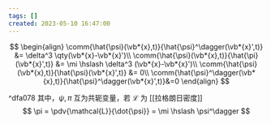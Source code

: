 ```yaml
---
tags: []
created: 2023-05-10 16:47:00
---
```


$$
\begin{align}
	\comm{\hat{\psi}(\vb*{x},t)}{\hat{\psi}^\dagger(\vb*{x}',t)} &= \delta^3 \qty(\vb*{x}-\vb*{x}')\\
	\comm{\hat{\psi}(\vb*{x},t)}{\hat{\pi}(\vb*{x}',t)} &= \mi \hslash \delta^3 (\vb*{x}-\vb*{x}')\\
	\comm{\hat{\psi}(\vb*{x},t)}{\hat{\psi}(\vb*{x}',t)} &= 0\\ \comm{\hat{\psi}^\dagger(\vb*{x},t)}{\hat{\psi}^\dagger(\vb*{x}',t)}&=0
\end{align}
$$

^dfa078
其中，$\psi, \pi$ 互为共轭变量，若 $\mathcal{L}$ 为 [[拉格朗日密度]]
$$
\pi = \pdv{\mathcal{L}}{\dot{\psi}} = \mi \hslash \psi^\dagger
$$

